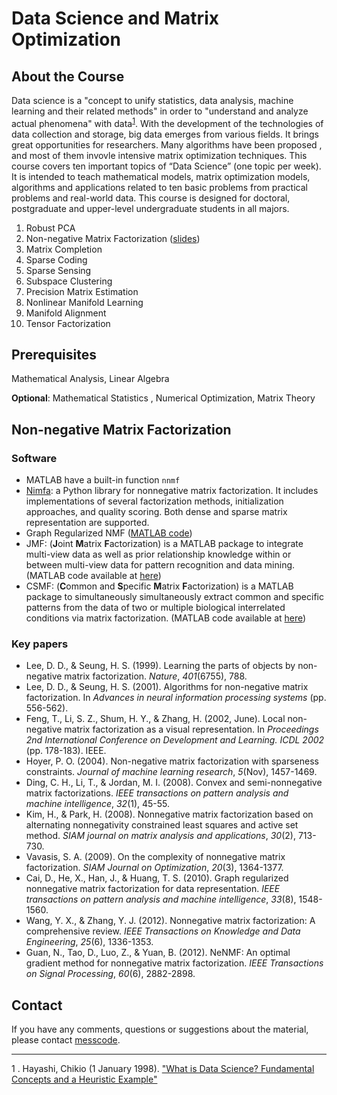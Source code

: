 # Data Science and Matrix Optimization

## About the Course
Data science is a "concept to unify statistics, data analysis, machine learning and their related methods" in order to "understand and analyze actual phenomena" with data<sup>[1](#myfootnote1)</sup>.  With the development of the technologies of data collection and storage, big data emerges from various fields.   It brings great opportunities for researchers. Many algorithms have been proposed , and most of them invovle intensive matrix optimization techniques.  This course covers ten important topics of “Data Science” (one topic per week).  It is intended to teach mathematical models, matrix optimization models, algorithms and applications related to ten basic problems from practical problems and real-world data. This course is designed for doctoral, postgraduate and upper-level undergraduate students in all majors.

 1. Robust PCA
 2. Non-negative Matrix Factorization ([slides](./course_files/lecture_slides/nmf.pdf))
  3. Matrix Completion 
  4. Sparse Coding
  5. Sparse Sensing
  6. Subspace Clustering
  7. Precision Matrix Estimation
  8. Nonlinear Manifold Learning
  9. Manifold Alignment
  10. Tensor Factorization

##  Prerequisites

Mathematical Analysis, Linear Algebra

**Optional**:  Mathematical Statistics , Numerical Optimization, Matrix Theory

##  Non-negative Matrix Factorization

### Software 

- MATLAB have a built-in function `nnmf`
- [Nimfa](http://nimfa.biolab.si/):  a Python library for nonnegative matrix factorization. It includes implementations of several factorization methods, initialization approaches, and quality scoring. Both dense and sparse matrix representation are supported. 
- Graph Regularized NMF ([MATLAB code](http://www.cad.zju.edu.cn/home/dengcai/Data/code/GNMF.m))
- JMF:   (**J**oint **M**atrix **F**actorization) is a MATLAB package to integrate multi-view data as well as prior relationship knowledge within or between multi-view data for pattern recognition and data mining. (MATLAB code available at [here](http://page.amss.ac.cn/shihua.zhang/software.html)) 
- CSMF:  (**C**ommon and **S**pecific **M**atrix **F**actorization) is a MATLAB package to simultaneously simultaneously extract common and specific patterns from the data of two or multiple biological interrelated conditions via matrix factorization. (MATLAB code available at [here](http://page.amss.ac.cn/shihua.zhang/software.html)) 

###  Key papers

- Lee, D. D., & Seung, H. S. (1999). Learning the parts of objects by non-negative matrix factorization. *Nature*, *401*(6755), 788.
- Lee, D. D., & Seung, H. S. (2001). Algorithms for non-negative matrix factorization. In *Advances in neural information processing systems* (pp. 556-562).
- Feng, T., Li, S. Z., Shum, H. Y., & Zhang, H. (2002, June). Local non-negative matrix factorization as a visual representation. In *Proceedings 2nd International Conference on Development and Learning. ICDL 2002* (pp. 178-183). IEEE.
- Hoyer, P. O. (2004). Non-negative matrix factorization with sparseness constraints. *Journal of machine learning research*, *5*(Nov), 1457-1469.
- Ding, C. H., Li, T., & Jordan, M. I. (2008). Convex and semi-nonnegative matrix factorizations. *IEEE transactions on pattern analysis and machine intelligence*, *32*(1), 45-55.
- Kim, H., & Park, H. (2008). Nonnegative matrix factorization based on alternating nonnegativity constrained least squares and active set method. *SIAM journal on matrix analysis and applications*, *30*(2), 713-730.
- Vavasis, S. A. (2009). On the complexity of nonnegative matrix factorization. *SIAM Journal on Optimization*, *20*(3), 1364-1377.
- Cai, D., He, X., Han, J., & Huang, T. S. (2010). Graph regularized nonnegative matrix factorization for data representation. *IEEE transactions on pattern analysis and machine intelligence*, *33*(8), 1548-1560.
- Wang, Y. X., & Zhang, Y. J. (2012). Nonnegative matrix factorization: A comprehensive review. *IEEE Transactions on Knowledge and Data Engineering*, *25*(6), 1336-1353.
- Guan, N., Tao, D., Luo, Z., & Yuan, B. (2012). NeNMF: An optimal gradient method for nonnegative matrix factorization. *IEEE Transactions on Signal Processing*, *60*(6), 2882-2898.

##  Contact

If you have any comments, questions or suggestions about the material, please contact [messcode](zhanchihao11@outlook.com).

---
<a name="myfootnote1">1</a> . Hayashi, Chikio (1 January 1998). ["What is Data Science? Fundamental Concepts and a Heuristic Example"](https://www.springer.com/book/9784431702085)

